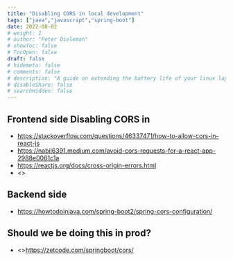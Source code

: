 ```yaml
---
title: "Disabling CORS in local development"
tags: ["java","javascript","spring-boot"]
date: 2022-08-02
# weight: 1
# author: "Peter Dieleman"
# showToc: false
# TocOpen: false
draft: false
# hidemeta: false
# comments: false
# description: "A guide on extending the battery life of your linux laptop"
# disableShare: false
# searchHidden: false
---
```


## Frontend side Disabling CORS in 

- <https://stackoverflow.com/questions/46337471/how-to-allow-cors-in-react-js>
- <https://nabil6391.medium.com/avoid-cors-requests-for-a-react-app-2988e0061c1a>
- <https://reactjs.org/docs/cross-origin-errors.html>
- <>

## Backend side

- <https://howtodoinjava.com/spring-boot2/spring-cors-configuration/>


## Should we be doing this in prod?

- <>https://zetcode.com/springboot/cors/